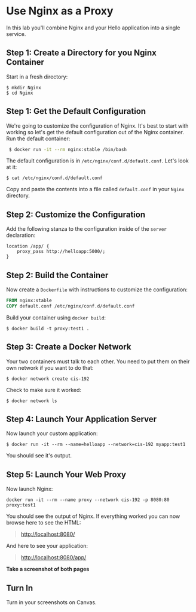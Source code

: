 # Use Nginx as a Proxy 

In this lab you'll combine Nginx and your Hello application into a single service. 

## Step 1: Create a Directory for you Nginx Container 

Start in a fresh directory: 

```
$ mkdir Nginx 
$ cd Nginx 
``` 

## Step 1: Get the Default Configuration 

We're going to customize the configuration of Nginx. It's best to start with working so let's get the default configuration out of the Nginx container. Run the default container:

```bash
 $ docker run -it --rm nginx:stable /bin/bash
```

The default configuration is in `/etc/nginx/conf.d/default.conf`. Let's look at it:

```
$ cat /etc/nginx/conf.d/default.conf 
``` 

Copy and paste the contents into a file called `default.conf` in your `Nginx` directory. 

## Step 2: Customize the Configuration 

Add the following stanza to the configuration inside of the `server` declaration: 

```
location /app/ {
    proxy_pass http://helloapp:5000/;
}
```

## Step 2: Build the Container

Now create a `Dockerfile` with instructions to customize the configuration: 

```Dockerfile 
FROM nginx:stable
COPY default.conf /etc/nginx/conf.d/default.conf
```

Build your container using `docker build`:

```
$ docker build -t proxy:test1 .
```

## Step 3: Create a Docker Network 

Your two containers must talk to each other. You need to put them on their own network if you want to do that: 

```
$ docker network create cis-192
```

Check to make sure it worked: 

```
$ docker network ls 
```

## Step 4: Launch Your Application Server 

Now launch your custom application: 

```
$ docker run -it --rm --name=helloapp --network=cis-192 myapp:test1
```

You should see it's output.

## Step 5: Launch Your Web Proxy 

Now launch Nginx:

```
docker run -it --rm --name proxy --network cis-192 -p 8080:80 proxy:test1
```

You should see the output of Nginx. If everything worked you can now browse here to see the HTML:

> [http://localhost:8080/](http://localhost:8080/)

And here to see your application: 

> [http://localhost:8080/app/](http://localhost:8080/app/)

**Take a screenshot of both pages**

## Turn In 

Turn in your screenshots on Canvas.
